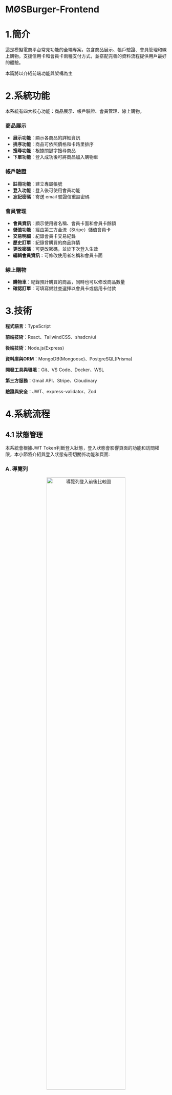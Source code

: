 # MØSBurger-Frontend
# 1.簡介
這是模擬電商平台常見功能的全端專案，包含商品展示、帳戶驗證、會員管理和線上購物。支援信用卡和會員卡兩種支付方式，並搭配完善的資料流程提供用戶最好的體驗。

本篇將以介紹前端功能與架構為主

# 2.系統功能
本系統有四大核心功能：商品展示、帳戶驗證、會員管理、線上購物。

### 商品展示
- **展示功能**：顯示各商品的詳細資訊
- **排序功能**：商品可依照價格和卡路里排序
- **搜尋功能**：根據關鍵字搜尋商品
- **下單功能**：登入成功後可將商品加入購物車

### 帳戶驗證
- **註冊功能**：建立專屬帳號
- **登入功能**：登入後可使用會員功能
- **忘記密碼**：寄送 email 驗證信重設密碼

### 會員管理
- **會員資訊**：顯示使用者名稱、會員卡面和會員卡餘額
- **儲值功能**：經由第三方金流（Stripe）儲值會員卡
- **交易明細**：紀錄會員卡交易紀錄
- **歷史訂單**：紀錄曾購買的商品詳情
- **更改密碼**：可更改密碼，並於下次登入生效
- **編輯會員資訊**：可修改使用者名稱和會員卡面

### 線上購物
- **購物車**：紀錄預計購買的商品，同時也可以修改商品數量
- **確認訂單**：可填寫備註並選擇以會員卡或信用卡付款

# 3.技術
**程式語言**：TypeScript

**前端技術**：React、TailwindCSS、shadcn/ui

**後端技術**：Node.js(Express)

**資料庫與ORM**：MongoDB(Mongoose)、PostgreSQL(Prisma)

**開發工具與環境**：Git、VS Code、Docker、WSL

**第三方服務**：Gmail API、Stripe、Cloudinary

**驗證與安全**：JWT、express-validator、Zod

# 4.系統流程
## 4.1 狀態管理
  本系統會根據JWT Token判斷登入狀態，登入狀態會影響頁面的功能和訪問權限，本小節將介紹與登入狀態有密切關係功能和頁面:
  ### A. 導覽列
  <div align="center">
    <img src="./docs/nav.png" alt="導覽列登入前後比較圖" width="70%"/>
  </div>
  圖4.1 導覽列登入前後比較圖

  本系統導覽列採用響應式設計，會依據裝置尺寸調整顯示方式。圖4.1為本系統在行動端的顯示範例，左圖為未登入的導覽列；右圖為登入後的導覽列。系統會在未登入狀態提供會員登入功能，在登入狀態提供登出功能。

  ### B. 商品卡片
  <div align="center">
    <img src="./docs/button.png" alt="商品展示登入前後比較圖" width="70%"/>
  </div>
  圖4.2 商品卡片登入前後比較圖

  如圖4.2所示，左圖為登入前的商品卡片，提供商品名稱、商品圖片和價錢；右圖為登入後的商品卡片，額外提供線上購物功能，包含數量調整器與「加入購物車」按鈕，讓使用者可直接操作以進行選購。

  ### C. 頁面
  登入頁面是啟用會員功能的分水嶺，當使用者登入成功，才能開始使用各項會員服務。系統也會依據登入狀態，導向至對應的頁面，防止未登入者未經授權使用會員功能。

  #### 帳戶驗證
<div align="center">
  <img src="./docs/authTable.png" alt="帳戶驗證訪問權限比較表"/>
</div>
  表4.1：帳戶驗證頁面訪問權限比較表

  帳戶驗證模組有登入功能、註冊功能和忘記密碼功能，對應頁面如下:
  - **登入功能**：登入頁面(/auth/login)
  - **註冊功能**：註冊頁面(/auth/signup)
  - **忘記密碼功能**：忘記密碼頁面和重設密碼頁面(/auth/forgetpassword、/auth/resetpassword)

  如表4.1所示，未登入狀態下可直接訪問上述所有頁面；然而在已登入狀態則沒有授權，系統會直接導向首頁。

  #### 會員管理
<div align="center">
  <img src="./docs/memberTable.png" alt="會員管理頁面訪問權限比較表"/>
</div>
  表4.2：會員管理頁面訪問權限比較表

  會員管理模組有會員主頁功能、歷史訂單功能、交易紀錄功能、修改密碼功能和編輯會員資訊功能，對應頁面如下:

  - **會員主頁功能**：會員主頁頁面(/member/main)
  - **歷史訂單功能**：歷史訂單頁面(/member/purchase)
  - **交易紀錄功能**：交易紀錄頁面(/member/transaction)
  - **修改密碼功能**：修改密碼頁面(/member/updatepassword)
  - **編輯會員資訊功能**：編輯會員資訊頁面(/member/updateuserinfo)

  如表4.2所示，當使用者未登入時，若訪問上述任一頁面，系統將強制導向登入頁面；登入成功後，則會自動導回原先欲訪問的頁面。

  #### 線上購物
<div align="center">
  <img src="./docs/cartTable.png" alt="帳戶驗證訪問權限比較表"/>
</div>
  表4.3：線上購物頁面訪問權限比較表

  線上購物模組有購物車功能和確認訂單功能，對應頁面如下:

  - **購物車功能**：購物車頁面(/cart/main)
  - **確認訂單功能**：確認訂單頁面(/cart/checkout)

  如表4.3所示，當使用者未登入時，若訪問上述任一頁面，系統將強制導向登入頁面；登入成功後，系統只會導向購物車頁面。

## 4.2 會員儲值

## 4.3 線上購物

# 5.系統頁面
## 5.1 商品展示
搜尋\排序 
## 5.2 帳戶驗證 

## 5.3 會員管理

## 5.4 線上購物
